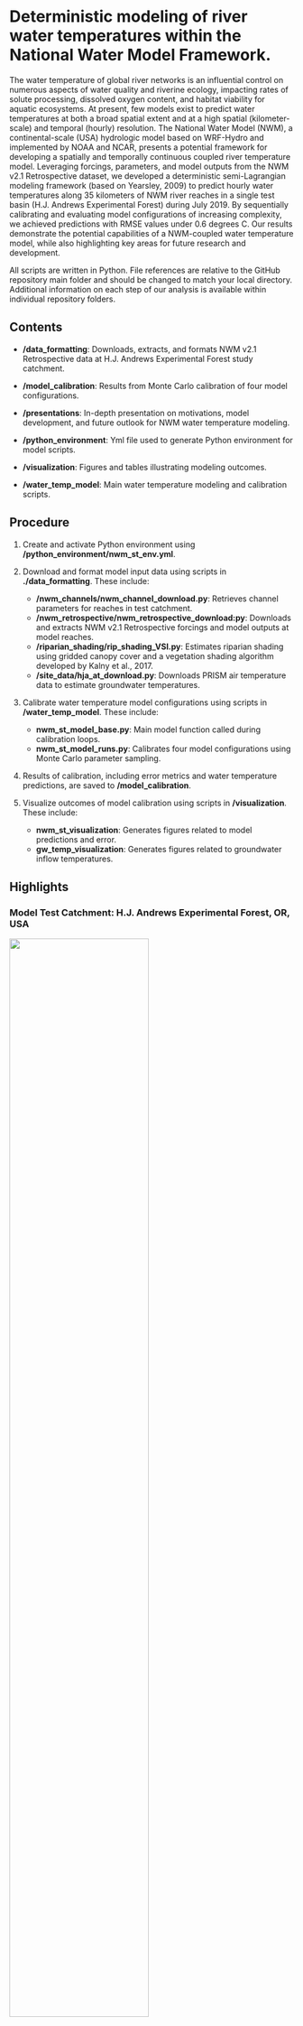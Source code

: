 # Deterministic modeling of river water temperatures within the National Water Model Framework.

The water temperature of global river networks is an influential control on numerous aspects of water quality and riverine ecology, impacting rates of solute processing, dissolved oxygen content, and habitat viability for aquatic ecosystems. At present, few models exist to predict water temperatures at both a broad spatial extent and at a high spatial (kilometer-scale) and temporal (hourly) resolution. The National Water Model (NWM), a continental-scale (USA) hydrologic model based on WRF-Hydro and implemented by NOAA and NCAR, presents a potential framework for developing a spatially and temporally continuous coupled river temperature model. Leveraging forcings, parameters, and model outputs from the NWM v2.1 Retrospective dataset, we developed a deterministic semi-Lagrangian modeling framework (based on Yearsley, 2009) to predict hourly water temperatures along 35 kilometers of NWM river reaches in a single test basin (H.J. Andrews Experimental Forest) during July 2019. By sequentially calibrating and evaluating model configurations of increasing complexity, we achieved predictions with RMSE values under 0.6 degrees C. Our results demonstrate the potential capabilities of a NWM-coupled water temperature model, while also highlighting key areas for future research and development.

All scripts are written in Python. File references are relative to the GitHub repository main folder and should be changed to match your local directory. Additional information on each step of our analysis is available within individual repository folders.

## Contents

-   **/data_formatting**: Downloads, extracts, and formats NWM v2.1 Retrospective data at H.J. Andrews Experimental Forest study catchment.

-   **/model_calibration**: Results from Monte Carlo calibration of four model configurations.

-   **/presentations**: In-depth presentation on motivations, model development, and future outlook for NWM water temperature modeling.

-   **/python_environment**: Yml file used to generate Python environment for model scripts.

-   **/visualization**: Figures and tables illustrating modeling outcomes.

-   **/water_temp_model**: Main water temperature modeling and calibration scripts.


## Procedure

1.  Create and activate Python environment using **/python_environment/nwm_st_env.yml**.

2.  Download and format model input data using scripts in **./data_formatting**. These include:
    -   **/nwm_channels/nwm_channel_download.py**: Retrieves channel parameters for reaches in test catchment.
    -   **/nwm_retrospective/nwm_retrospective_download:py**: Downloads and extracts NWM v2.1 Retrospective forcings and model outputs at model reaches.
    -   **/riparian_shading/rip_shading_VSI.py**: Estimates riparian shading using gridded canopy cover and a vegetation shading algorithm developed by Kalny et al., 2017.
    -   **/site_data/hja_at_download.py**: Downloads PRISM air temperature data to estimate groundwater temperatures.
    
3.  Calibrate water temperature model configurations using scripts in **/water_temp_model**. These include:
    -   **nwm_st_model_base.py**: Main model function called during calibration loops.
    -   **nwm_st_model_runs.py**: Calibrates four model configurations using Monte Carlo parameter sampling.
    
4.  Results of calibration, including error metrics and water temperature predictions, are saved to **/model_calibration**.

5.  Visualize outcomes of model calibration using scripts in **/visualization**. These include:
    -   **nwm_st_visualization**: Generates figures related to model predictions and error.
    -   **gw_temp_visualization**: Generates figures related to groundwater inflow temperatures.
    

## Highlights

### Model Test Catchment: H.J. Andrews Experimental Forest, OR, USA

<img src="visualization/figures/figure1/figure1.png" width="70%" height="70%">

**Figure 1.** Location of water temperature gages (‘Headwater’: GSMACK, ‘Outlet’: GSLOOK) with the H.J. Andrews Experimental Forest watershed in relation to channels identified by the National Water Model.

### Modeled Heat Fluxes and Associated NWM Inputs

<img src="visualization/figures/figure2/figure2.png" width="80%" height="80%">

**Figure 2.** Primary atmospheric, radiative, and hydrologic heat fluxes represented in the water temperature model. Model data sources fall into four broad categories: NWM gridded forcings, NWM model outputs, NWM channel route link files, and external data unconstrained by the NWM. The color and shape of symbology indicates how each variable contributes to calculated heat fluxes in the model.
 
### Approach to Estimating Groundwater Inflow Temperatures

<img src="visualization/figures/figure3/figure3.png" width="80%" height="80%">

**Figure 3.** Estimated groundwater inflow temperatures for (a) WY2019 and (b) July 2019 study period at the headwaters of Mack Creek for a range of *C<sub>AT-GW<sub>* (air temperature scaling coefficient) values. Values of *C<sub>AT-GW<sub>*, closer to 0 represent relatively deeper sourcing depths while values of *C<sub>AT-GW<sub>* closer to 1 represent relatively shallower sourcing depths.
 
### Prediction RMSE Across Model Configurations

<img src="visualization/figures/figure4/figure4.png" width="60%" height="60%">

**Figure 4.** Simulated water temperature RMSE at headwater (Mack Creek) and outlet (Lookout Creek) gages for 5,000 Monte Carlo calibration runs of each model configuration (gray). Top 50 (1st percentile) runs of each model configuration, ranked by weighted RMSE (weighted headwater (25%) and outlet (75%) RMSE), are highlighted.

### Model Performance Across Error Metrics

<img src="visualization/figures/figure5/figure5.png" width="40%" height="40%">

**Figure 5.** Performance of four model configurations at the headwater (Mack Creek) and outlet (Lookout Creek) gages, evaluated across three metrics of model error (RMSE: root mean square error; DMax: daily maxima error; DMin: daily minima error). Error metrics calculated using top 50 runs (1st percentile) ranked by weighted headwater and outlet RMSE for each configuration.

### Water Temperature Prediction Envelopes at Headwater Gage

<img src="visualization/figures/figure6/figure6.png" width="50%" height="50%">

**Figure 6.** Observed headwater temperatures (black) and 5/95th confidence envelope of water temperature predictions at the headwater gage across model configurations M1, M2, M3, and M4 for the top 50 runs (1st percentile) ranked by weighted headwater and outlet RMSE.

### Water Temperature Prediction Envelopes at Outlet Gage

<img src="visualization/figures/figure7/figure7.png" width="50%" height="50%">

**Figure 7.** Observed headwater temperatures (black) and 5/95th confidence envelope of water temperature predictions at the outlet gage across model configurations M1, M2, M3, and M4 for the top 50 runs (1st percentile) ranked by weighted headwater and outlet RMSE.

### Water Temperature Model Forulations

<img src="visualization/tables/table1/table1.png" width="70%" height="70%">

**Table 1.** Water temperature model formulations, tuned parameters, and number of parameters.

### Calibrated Parameter Definitions and Ranges

<img src="visualization/tables/table2/table2.png" width="55%" height="55%">

**Table 2.** Definitions and ranges of parameters used in Monte Carlo tuning of models M1-M4.

### Optimal Parameter Values for Calibrated Runs

<img src="visualization/tables/table3/table3.png" width="50%" height="50%">

**Table 3.** Optimal mean parameter values for top 50 runs of each model (M1-M4).

